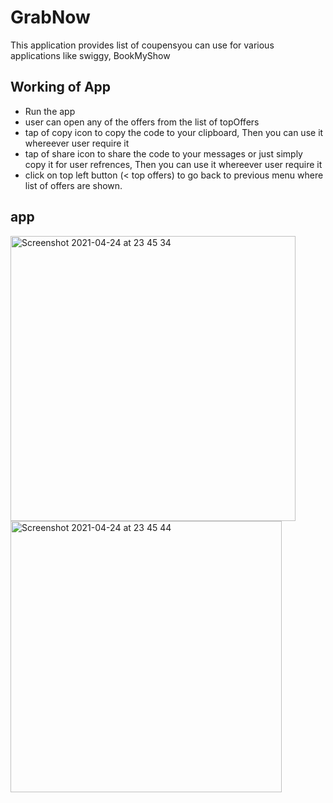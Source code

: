 # GrabNow
This application provides list of coupensyou can use for various applications like swiggy, BookMyShow

## Working of App
- Run the app
- user can open any of the offers from the list of topOffers
- tap of copy icon to copy the code to your clipboard, Then you can use it whereever user require it
- tap of share icon to share the code to your messages or just simply copy it for user refrences, Then you can use it whereever user require it
- click on top left button (< top offers) to go back to previous menu where list of offers are shown.

## app 

<img width="456" alt="Screenshot 2021-04-24 at 23 45 34" src="https://user-images.githubusercontent.com/53406407/115969335-0c7b9f00-a55a-11eb-9c89-0e3f8c9734e7.png"><img width="434" alt="Screenshot 2021-04-24 at 23 45 44" src="https://user-images.githubusercontent.com/53406407/115969352-29b06d80-a55a-11eb-9657-2495c6ad27b8.png">
